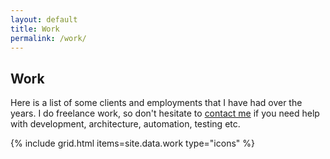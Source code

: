 ```yaml
---
layout: default
title: Work
permalink: /work/
---
```


<article>
  <h1>Work</h1>
  <p>
    Here is a list of some clients and employments that I have had over the years. I do freelance work, so don't hesitate to <a href="mailto:{{site.email}}">contact me</a> if you need help with development, architecture, automation, testing etc.
  </p>
</article>

{% include grid.html items=site.data.work type="icons" %}